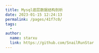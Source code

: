 ```yaml
---
title: Mysql底层数据结构剖析
date: 2023-01-15 12:24:13
permalink: /pages/41f7c0/
tags:
  - 
author: 
  name: starxu
  link: https://github.com/SnailRunStar
---
```


